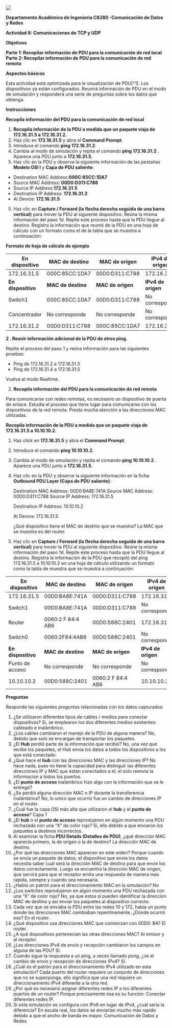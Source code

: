 ![](Aspose.Words.8eaec84a-b48a-4f93-bd2d-0bb8fde15c7e.001.png)

**Departamento Académico de Ingeniería C8280 -Comunicación de Datos y Redes** 

**Actividad 8: Comunicaciones de TCP y UDP**

**Objetivos**

**Parte 1: Recopilar información de PDU para la comunicación de red local Parte 2: Recopilar información de PDU para la comunicación de red remota**

**Aspectos básicos**

Esta actividad está optimizada para la visualización de PDU[^1]. Los dispositivos ya están configurados. Reunirá información de PDU en el modo de simulación y responderá una serie de preguntas sobre los datos que obtenga.

**Instrucciones**

**Recopila información del PDU para la comunicación de red local**

1. **Recopila información de la PDU a medida que un paquete viaja de 172.16.31.5 a 172.16.31.2.**
1. Haz clic en **172.16.31.5** y abra el **Command Prompt**.
1. Introduce el comando **ping 172.16.31.2**.
1. Cambia al modo de simulación y repita el comando **ping 172.16.31.2** . Aparece una PDU junto a **172.16.31.5**.
1. Haz clic en la PDU y observa la siguiente información de las pestañas **Modelo OSI l** y **Capa de PDU saliente:**
- Destination MAC Address:**000C:85CC:1DA7**
- Source MAC Address: **00D0:D311:C788**
- Source IP Address:**172.16.31.5**
- Destination IP Address: **172.16.31.2**
- At Device: **172.16.31.5**
5. Haz clic en **Capture / Forward (la flecha derecha seguida de una barra vertical)** para mover la PDU al siguiente dispositivo. Reúna la misma información del paso 1d. Repite este proceso hasta que la PDU llegue al destino. Registra la información que reunió de la PDU en una hoja de cálculo con un formato como el de la tabla que se muestra a continuación:

**Formato de hoja de cálculo de ejemplo**



|**En dispositivo**|**MAC de destino**|**MAC de origen**|**IPv4 de origen**|**IPv4 de destino**|
| - | - | - | - | - |
|172\.16.31.5|000C:85CC:1DA7|00D0:D311:C788|172\.16.31.5|172\.16.31.2|
|**En dispositivo**|**MAC de destino**|**MAC de origen**|**IPv4 de origen**|**IPv4 de destino**|
|Switch1|000C:85CC:1DA7|00D0:D311:C788|No corresponde|No corresponde|
|Concentrador|No corresponde|No corresponde|No corresponde|No corresponde|
|172\.16.31.2|00D0:D311:C788|000C:85CC:1DA7|172\.16.31.2|172\.16.31.5|

**2 . Reunir información adicional de la PDU de otros ping.**

Repite el proceso del paso 1 y reúna información para las siguientes pruebas:

- Ping de 172.16.31.2 a 172.16.31.3
- Ping de 172.16.31.4 a 172.16.31.5

Vuelva al modo Realtime.

2. **Recopila información del PDU para la comunicación de red remota**

Para comunicarse con redes remotas, es necesario un dispositivo de puerta de enlace. Estudia el proceso que tiene lugar para comunicarse con los dispositivos de la red remota. Presta mucha atención a las direcciones MAC utilizadas.

**Recopila información de la PDU a medida que un paquete viaja de 172.16.31.5 a 10.10.10.2.**

1. Haz click en **172.16.31.5** y abra el **Command Prompt**.
1. Introduce el comando **ping 10.10.10.2**.
1. Cambia al modo de simulación y repita el comando **ping 10.10.10.2** . Aparece una PDU junto a **172.16.31.5**.
1. Haz clic en la PDU y observe la siguiente información en la ficha **Outbound PDU Layer (Capa de PDU saliente)**:

   Destination MAC Address: 00D0:BA8E:741A Source MAC Address: 00D0:D311:C788 Source IP Address: 172.16.31.5

   Destination IP Address: 10.10.10.2

   At Device: 172.16.31.5

   ¿Qué dispositivo tiene el MAC de destino que se muestra?
   La MAC que se muestra es del router. 

5. Haz clic en **Capture / Forward (la flecha derecha seguida de una barra vertical)** para mover la PDU al siguiente dispositivo. Reúne la misma información del paso 1d. Repite este proceso hasta que la PDU llegue al destino. Registra la información de la PDU que recopiló del ping 172.16.31.5 a 10.10.10.2 en una hoja de cálculo utilizando un formato como la tabla de muestra que se muestra a continuación:



|**En dispositivo**|**MAC de destino**|**MAC de origen**|**IPv4 de origen**|**IPv4 de destino**|
| - | - | - | - | - |
|172\.16.31.5|00D0:BA8E:741A|00D0:D311:C788|172\.16.31.5|10\.10.10.2|
|Switch1|00D0:BA8E:741A|00D0:D311:C788|No corresponde|No corresponde|
|Router|0060:2 F 84:4 AB6|00D0:588C:2401|172\.16.31.5|10\.10.10.2|
|Switch0|0060:2F84:4AB6|00D0:588C:2401|No corresponde|No corresponde|
|**En dispositivo**|**MAC de destino**|**MAC de origen**|**IPv4 de origen**|**IPv4 de destino**|
|Punto de acceso|No corresponde|No corresponde|No corresponde|No corresponde|
|10\.10.10.2|00D0:588C:2401|0060:2 F 84:4 AB6|10\.10.10.2|172\.16.31.5|

**Preguntas**

Responde las siguientes preguntas relacionadas con los datos capturados:

1. ¿Se utilizaron diferentes tipos de cables / medios para conectar dispositivos?
Si, se emplearon los dos diferentes medios existentes: cableado e inalámbrico. 
1. ¿Los cables cambiaron el manejo de la PDU de alguna manera?
No, debido que solo se encargan de transportar los paquetes.
1. ¿El **Hub** perdió parte de la información que recibió?
No, una vez que recibe los paquetes, el Hub envia los datos a todos los dispositivos a los que está conectado.
1. ¿Qué hace el **hub** con las direcciones MAC y las direcciones IP?
No hace nada, pues no tiene la capacidad para distinguir las diferentes direcciones IP y MAC que están conectados a él; el solo reenvia la informacion a todos los puertos.
1. ¿El **punto de acceso** inalámbrico hizo algo con la información que se le entregó?
1. ¿Se perdió alguna dirección MAC o IP durante la transferencia inalámbrica?
No, lo unico que ocurrió fue un cambio de direcciones IP en el router.
1. ¿Cuál fue la capa OSI más alta que utilizaron el **hub** y el **punto de acceso**?
Capa 1
1. ¿El **hub** o el **punto de acceso** reprodujeron en algún momento una PDU rechazada con una “X” de color rojo?
Si, ello debido a que enviaron los paquetes a destinos incorrectos.
1. Al examinar la ficha **PDU Details (Detalles de PDU)**, ¿qué dirección MAC aparecía primero, la de origen o la de destino?
La dirección MAC de destino. 
1. ¿Por qué las direcciones MAC aparecen en este orden?
Porque cuando se envia un paquete de datos, el dispositivo que envia los datos necesita saber cual será la dirección MAC de destino para que envie los datos correctamente. Luego se encuentra la dirección MAC de origen, que servirá para que el receptor emita una respuesta de manera mas rapida, siempre y cuando sea necesaria. 
1. ¿Había un patrón para el direccionamiento MAC en la simulación?
No
1. ¿Los switches reprodujeron en algún momento una PDU rechazada con una “X” de color rojo?
No, ya que estos si pueden identificar la direccion MAC de destino y así enviar los paquetes al dispositivo correcto.
1. Cada vez que se enviaba la PDU entre las redes 10 y 172, había un punto donde las direcciones MAC cambiaban repentinamente. ¿Dónde ocurrió eso?
En el router.
1. ¿Qué dispositivo usa direcciones MAC que comienzan con 00D0: BA?
El router.
1. ¿A qué dispositivos pertenecían las otras direcciones MAC?
Al emisor y al receptor.
16. ¿Las direcciones IPv4 de envío y recepción cambiaron los campos en alguna de las PDU?
Sí.
16. Cuando sigue la respuesta a un ping, a veces llamado *pong*, ¿ve el cambio de envío y recepción de direcciones IPv4?
Sí.
16. ¿Cuál es el patrón para el direccionamiento IPv4 utilizado en esta simulación?
Cada puerto del router requiere un conjunto de direcciones que no se superponga, ello significa que una red requiere un direccionamiento IPv4 diferente a la otra red.
16. ¿Por qué es necesario asignar diferentes redes IP a los diferentes puertos de un router?
Porque precisamente esa es su función: Conectar diferentes redes IP.
16. Si esta simulación se configura con IPv6 en lugar de IPv4, ¿cuál sería la diferencia?
En escala real, los datos se enviarían mucho más rapido debido a que el ancho de banda es mayor.
Comunicación de Datos y Redes

